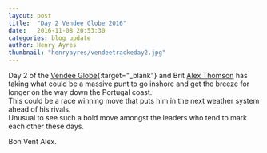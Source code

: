 ```yaml
---
layout: post
title:  "Day 2 Vendee Globe 2016"
date:   2016-11-08 20:53:30
categories: blog update
author: Henry Ayres
thumbnail: "henryayres/vendeetrackeday2.jpg"
---
```


Day 2 of the [Vendee Globe](http://www.vendeeglobe.org/en){:target="_blank"} and Brit [Alex Thomson](http://www.alexthomsonracing.com/) has taking what could be a massive punt to 
go inshore and get the breeze for longer on the way down the Portugal coast.  
This could be a race winning move that puts him in the next weather system ahead of his rivals.  
Unusual to see such a bold move amongst the leaders who tend to mark each other these days. 

Bon Vent Alex.